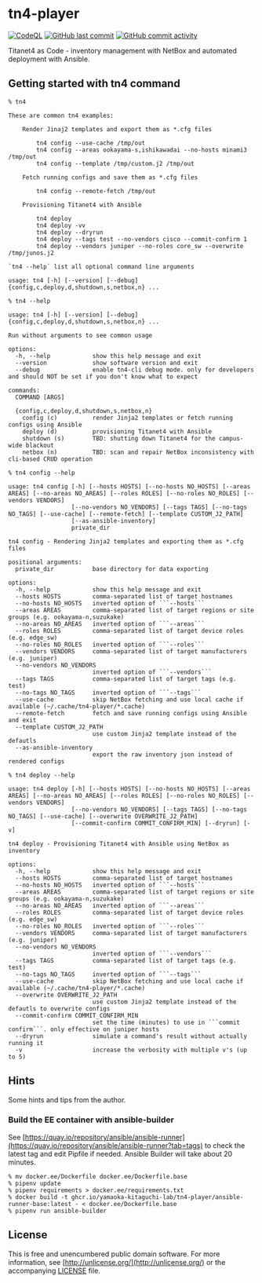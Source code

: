 # tn4-player
[![CodeQL](https://github.com/yamaoka-kitaguchi-lab/tn4-player/actions/workflows/github-code-scanning/codeql/badge.svg?branch=main)](https://github.com/yamaoka-kitaguchi-lab/tn4-player/actions/workflows/github-code-scanning/codeql) [![GitHub last commit](https://img.shields.io/github/last-commit/yamaoka-kitaguchi-lab/tn4-player)](https://github.com/yamaoka-kitaguchi-lab/tn4-player/commit/HEAD) [![GitHub commit activity](https://img.shields.io/github/commit-activity/y/yamaoka-kitaguchi-lab/tn4-player)](https://github.com/yamaoka-kitaguchi-lab/tn4-player/commits/master)

Titanet4 as Code - inventory management with NetBox and automated deployment with Ansible.

## Getting started with tn4 command

```
% tn4

These are common tn4 examples:

    Render Jinaj2 templates and export them as *.cfg files

        tn4 config --use-cache /tmp/out
        tn4 config --areas ookayama-s,ishikawadai --no-hosts minami3 /tmp/out
        tn4 config --template /tmp/custom.j2 /tmp/out

    Fetch running configs and save them as *.cfg files

        tn4 config --remote-fetch /tmp/out

    Provisioning Titanet4 with Ansible

        tn4 deploy
        tn4 deploy -vv
        tn4 deploy --dryrun
        tn4 deploy --tags test --no-vendors cisco --commit-confirm 1
        tn4 deploy --vendors juniper --no-roles core_sw --overwrite /tmp/junos.j2

`tn4 --help` list all optional command line arguments

usage: tn4 [-h] [--version] [--debug] {config,c,deploy,d,shutdown,s,netbox,n} ...
```

```
% tn4 --help

usage: tn4 [-h] [--version] [--debug] {config,c,deploy,d,shutdown,s,netbox,n} ...

Run without arguments to see common usage

options:
  -h, --help            show this help message and exit
  --version             show software version and exit
  --debug               enable tn4-cli debug mode. only for developers and should NOT be set if you don't know what to expect

commands:
  COMMAND [ARGS]

  {config,c,deploy,d,shutdown,s,netbox,n}
    config (c)          render Jinja2 templates or fetch running configs using Ansible
    deploy (d)          provisioning Titanet4 with Ansible
    shutdown (s)        TBD: shutting down Titanet4 for the campus-wide blackout
    netbox (n)          TBD: scan and repair NetBox inconsistency with cli-based CRUD operation
```

```
% tn4 config --help

usage: tn4 config [-h] [--hosts HOSTS] [--no-hosts NO_HOSTS] [--areas AREAS] [--no-areas NO_AREAS] [--roles ROLES] [--no-roles NO_ROLES] [--vendors VENDORS]
                  [--no-vendors NO_VENDORS] [--tags TAGS] [--no-tags NO_TAGS] [--use-cache] [--remote-fetch] [--template CUSTOM_J2_PATH]
                  [--as-ansible-inventory]
                  private_dir

tn4 config - Rendering Jinja2 templates and exporting them as *.cfg files

positional arguments:
  private_dir           base directory for data exporting

options:
  -h, --help            show this help message and exit
  --hosts HOSTS         comma-separated list of target hostnames
  --no-hosts NO_HOSTS   inverted option of ```--hosts```
  --areas AREAS         comma-separated list of target regions or site groups (e.g. ookayama-n,suzukake)
  --no-areas NO_AREAS   inverted option of ```--areas```
  --roles ROLES         comma-separated list of target device roles (e.g. edge_sw)
  --no-roles NO_ROLES   inverted option of ```--roles```
  --vendors VENDORS     comma-separated list of target manufacturers (e.g. juniper)
  --no-vendors NO_VENDORS
                        inverted option of ```--vendors```
  --tags TAGS           comma-separated list of target tags (e.g. test)
  --no-tags NO_TAGS     inverted option of ```--tags```
  --use-cache           skip NetBox fetching and use local cache if available (~/.cache/tn4-player/*.cache)
  --remote-fetch        fetch and save running configs using Ansible and exit
  --template CUSTOM_J2_PATH
                        use custom Jinja2 template instead of the defautls
  --as-ansible-inventory
                        export the raw inventory json instead of rendered configs
```

```
% tn4 deploy --help

usage: tn4 deploy [-h] [--hosts HOSTS] [--no-hosts NO_HOSTS] [--areas AREAS] [--no-areas NO_AREAS] [--roles ROLES] [--no-roles NO_ROLES] [--vendors VENDORS]
                  [--no-vendors NO_VENDORS] [--tags TAGS] [--no-tags NO_TAGS] [--use-cache] [--overwrite OVERWRITE_J2_PATH]
                  [--commit-confirm COMMIT_CONFIRM_MIN] [--dryrun] [-v]

tn4 deploy - Provisioning Titanet4 with Ansible using NetBox as inventory

options:
  -h, --help            show this help message and exit
  --hosts HOSTS         comma-separated list of target hostnames
  --no-hosts NO_HOSTS   inverted option of ```--hosts```
  --areas AREAS         comma-separated list of target regions or site groups (e.g. ookayama-n,suzukake)
  --no-areas NO_AREAS   inverted option of ```--areas```
  --roles ROLES         comma-separated list of target device roles (e.g. edge_sw)
  --no-roles NO_ROLES   inverted option of ```--roles```
  --vendors VENDORS     comma-separated list of target manufacturers (e.g. juniper)
  --no-vendors NO_VENDORS
                        inverted option of ```--vendors```
  --tags TAGS           comma-separated list of target tags (e.g. test)
  --no-tags NO_TAGS     inverted option of ```--tags```
  --use-cache           skip NetBox fetching and use local cache if available (~/.cache/tn4-player/*.cache)
  --overwrite OVERWRITE_J2_PATH
                        use custom Jinja2 template instead of the defautls to overwrite configs
  --commit-confirm COMMIT_CONFIRM_MIN
                        set the time (minutes) to use in ```commit confirm```. only effective on juniper hosts
  --dryrun              simulate a command's result without actually running it
  -v                    increase the verbosity with multiple v's (up to 5)
```

## Hints
Some hints and tips from the author.

### Build the EE container with ansible-builder
See [https://quay.io/repository/ansible/ansible-runner](https://quay.io/repository/ansible/ansible-runner?tab=tags) to check the latest tag and edit Pipfile if needed. Ansible Builder will take about 20 minutes.

```
% mv docker.ee/Dockerfile docker.ee/Dockerfile.base
% pipenv update
% pipenv requirements > docker.ee/requirements.txt
% docker build -t ghcr.io/yamaoka-kitaguchi-lab/tn4-player/ansible-runner-base:latest - < docker.ee/Dockerfile.base
% pipenv run ansible-builder
```

## License
This is free and unencumbered public domain software. For more information, see [http://unlicense.org/](http://unlicense.org/) or the accompanying [LICENSE](LICENSE) file.

